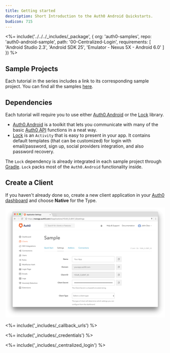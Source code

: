 ```yaml
---
title: Getting started
description: Short Introduction to the Auth0 Android Quickstarts.
budicon: 715
---
```


<%= include('../../../_includes/_package', {
  org: 'auth0-samples',
  repo: 'auth0-android-sample',
  path: '00-Centralized-Login',
  requirements: [
    'Android Studio 2.3',
    'Android SDK 25',
    'Emulator - Nexus 5X - Android 6.0'
  ]
}) %>

## Sample Projects

Each tutorial in the series includes a link to its corresponding sample project. You can find all the samples [here](https://github.com/auth0-samples/auth0-android-sample).

## Dependencies

Each tutorial will require you to use either [Auth0.Android](https://github.com/auth0/Auth0.Android) or the [Lock](https://github.com/auth0/Lock.Android) library.

- [Auth0.Android](https://github.com/auth0/Auth0.Android) is a toolkit that lets you communicate with many of the basic [Auth0 API](https://auth0.com/docs/api) functions in a neat way.
- [Lock](https://github.com/auth0/Lock.Android) is an `Activity` that is easy to present in your app. It contains default templates (that can be customized) for login with email/password, sign up, social providers integration, and also password recovery.

The `Lock` dependency is already integrated in each sample project through [Gradle](https://gradle.org/).
`Lock` packs most of the `Auth0.Android` functionality inside.

## Create a Client

If you haven't already done so, create a new client application in your [Auth0 dashboard](${manage_url}/#/applications/${account.clientId}/settings) and choose **Native** for the Type.

![App Dashboard](/media/articles/angularjs/app_dashboard.png)

<%= include('_includes/_callback_urls') %>

<%= include('_includes/_credentials') %>

<%= include('_includes/_centralized_login') %>
